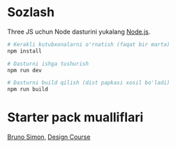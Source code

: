 # Sozlash
Three JS uchun Node dasturini yukalang [Node.js](https://nodejs.org/en/download/).

``` bash
# Kerakli kutubxonalarni o'rnatish (faqat bir marta)
npm install

# Dasturni ishga tushurish
npm run dev

# Dasturni build qilish (dist papkasi xosil bo'ladi)
npm run build
```

# Starter pack mualliflari
[Bruno Simon](https://threejs-journey.com/), [Design Course](https://www.youtube.com/channel/UCVyRiMvfUNMA1UPlDPzG5Ow)
